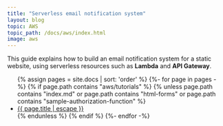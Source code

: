 ```yaml
---
title: "Serverless email notification system"
layout: blog
topic: AWS
topic_path: /docs/aws/index.html
image: aws
---
```

This guide explains how to build an email notification system for a static website, using serverless resources such as **Lambda** and **API Gateway**.

<ul>
{% assign pages = site.docs | sort: 'order' %}
{%- for page in pages -%}
  {% if page.path contains "aws/tutorials" %}
    {% unless page.path contains "index.md" or page.path contains "html-forms" or page.path contains "sample-authorization-function" %}
      <li>
        <a href="{{ page.url | relative_url }}">
          {{ page.title | escape }}
        </a>
      </li>
    {% endunless %}
  {% endif %}
{%- endfor -%}
</ul>